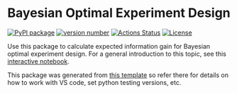 # Bayesian Optimal Experiment Design

[![PyPI package](https://img.shields.io/badge/pip%20install-bayesdesign-brightgreen)](https://pypi.org/project/bayesdesign/) [![version number](https://img.shields.io/pypi/v/example-pypi-package?color=green&label=version)](https://github.com/dkirkby/bayesdesign/releases) [![Actions Status](https://github.com/dkirkby/bayesdesign/workflows/Test/badge.svg)](https://github.com/dkirkby/bayesdesign/actions) [![License](https://img.shields.io/github/license/dkirkby/bayesdesign)](https://github.com/dkirkby/bayesdesign/blob/main/LICENSE)

Use this package to calculate expected information gain for Bayesian optimal experiment design. For a general introduction to this topic, see this [interactive notebook](https://observablehq.com/@dkirkby/boed).

This package was generated from [this template](tomchen/example_pypi_package) so refer there for details on how to work with VS code, set python testing versions, etc.
